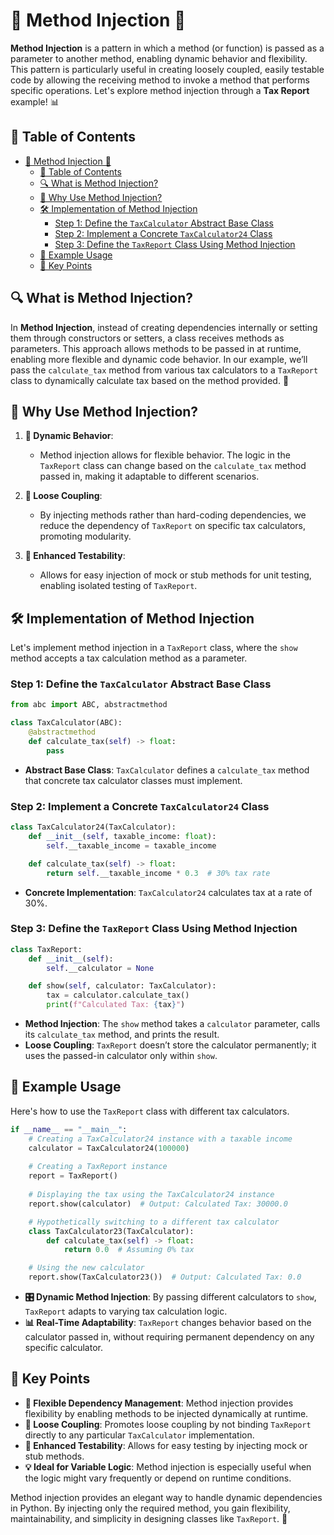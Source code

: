 # 🎯 Method Injection 🚀

**Method Injection** is a pattern in which a method (or function) is passed as a parameter to another method, enabling dynamic behavior and flexibility. This pattern is particularly useful in creating loosely coupled, easily testable code by allowing the receiving method to invoke a method that performs specific operations. Let's explore method injection through a **Tax Report** example! 📊

## 📖 Table of Contents

- [🎯 Method Injection 🚀](#-method-injection-)
  - [📖 Table of Contents](#-table-of-contents)
  - [🔍 What is Method Injection?](#-what-is-method-injection)
  - [💼 Why Use Method Injection?](#-why-use-method-injection)
  - [🛠️ Implementation of Method Injection](#️-implementation-of-method-injection)
    - [Step 1: Define the `TaxCalculator` Abstract Base Class](#step-1-define-the-taxcalculator-abstract-base-class)
    - [Step 2: Implement a Concrete `TaxCalculator24` Class](#step-2-implement-a-concrete-taxcalculator24-class)
    - [Step 3: Define the `TaxReport` Class Using Method Injection](#step-3-define-the-taxreport-class-using-method-injection)
  - [🚀 Example Usage](#-example-usage)
  - [🎯 Key Points](#-key-points)

## 🔍 What is Method Injection?

In **Method Injection**, instead of creating dependencies internally or setting them through constructors or setters, a class receives methods as parameters. This approach allows methods to be passed in at runtime, enabling more flexible and dynamic code behavior. In our example, we’ll pass the `calculate_tax` method from various tax calculators to a `TaxReport` class to dynamically calculate tax based on the method provided. 🧩

## 💼 Why Use Method Injection?

1. **🧩 Dynamic Behavior**:
   - Method injection allows for flexible behavior. The logic in the `TaxReport` class can change based on the `calculate_tax` method passed in, making it adaptable to different scenarios.

2. **🔗 Loose Coupling**:
   - By injecting methods rather than hard-coding dependencies, we reduce the dependency of `TaxReport` on specific tax calculators, promoting modularity.

3. **🧪 Enhanced Testability**:
   - Allows for easy injection of mock or stub methods for unit testing, enabling isolated testing of `TaxReport`.

## 🛠️ Implementation of Method Injection

Let's implement method injection in a `TaxReport` class, where the `show` method accepts a tax calculation method as a parameter.

### Step 1: Define the `TaxCalculator` Abstract Base Class

```python
from abc import ABC, abstractmethod

class TaxCalculator(ABC):
    @abstractmethod
    def calculate_tax(self) -> float:
        pass
```

- **Abstract Base Class**: `TaxCalculator` defines a `calculate_tax` method that concrete tax calculator classes must implement.

### Step 2: Implement a Concrete `TaxCalculator24` Class

```python
class TaxCalculator24(TaxCalculator):
    def __init__(self, taxable_income: float):
        self.__taxable_income = taxable_income

    def calculate_tax(self) -> float:
        return self.__taxable_income * 0.3  # 30% tax rate
```

- **Concrete Implementation**: `TaxCalculator24` calculates tax at a rate of 30%.

### Step 3: Define the `TaxReport` Class Using Method Injection

```python
class TaxReport:
    def __init__(self):
        self.__calculator = None

    def show(self, calculator: TaxCalculator):
        tax = calculator.calculate_tax()
        print(f"Calculated Tax: {tax}")
```

- **Method Injection**: The `show` method takes a `calculator` parameter, calls its `calculate_tax` method, and prints the result.
- **Loose Coupling**: `TaxReport` doesn’t store the calculator permanently; it uses the passed-in calculator only within `show`.

## 🚀 Example Usage

Here's how to use the `TaxReport` class with different tax calculators.

```python
if __name__ == "__main__":
    # Creating a TaxCalculator24 instance with a taxable income
    calculator = TaxCalculator24(100000)
    
    # Creating a TaxReport instance
    report = TaxReport()
    
    # Displaying the tax using the TaxCalculator24 instance
    report.show(calculator)  # Output: Calculated Tax: 30000.0

    # Hypothetically switching to a different tax calculator
    class TaxCalculator23(TaxCalculator):
        def calculate_tax(self) -> float:
            return 0.0  # Assuming 0% tax

    # Using the new calculator
    report.show(TaxCalculator23())  # Output: Calculated Tax: 0.0
```

- **🎛️ Dynamic Method Injection**: By passing different calculators to `show`, `TaxReport` adapts to varying tax calculation logic.
- **📊 Real-Time Adaptability**: `TaxReport` changes behavior based on the calculator passed in, without requiring permanent dependency on any specific calculator.

## 🎯 Key Points

- **🧩 Flexible Dependency Management**: Method injection provides flexibility by enabling methods to be injected dynamically at runtime.
- **🔗 Loose Coupling**: Promotes loose coupling by not binding `TaxReport` directly to any particular `TaxCalculator` implementation.
- **🧪 Enhanced Testability**: Allows for easy testing by injecting mock or stub methods.
- **💡 Ideal for Variable Logic**: Method injection is especially useful when the logic might vary frequently or depend on runtime conditions.

Method injection provides an elegant way to handle dynamic dependencies in Python. By injecting only the required method, you gain flexibility, maintainability, and simplicity in designing classes like `TaxReport`. 🎉